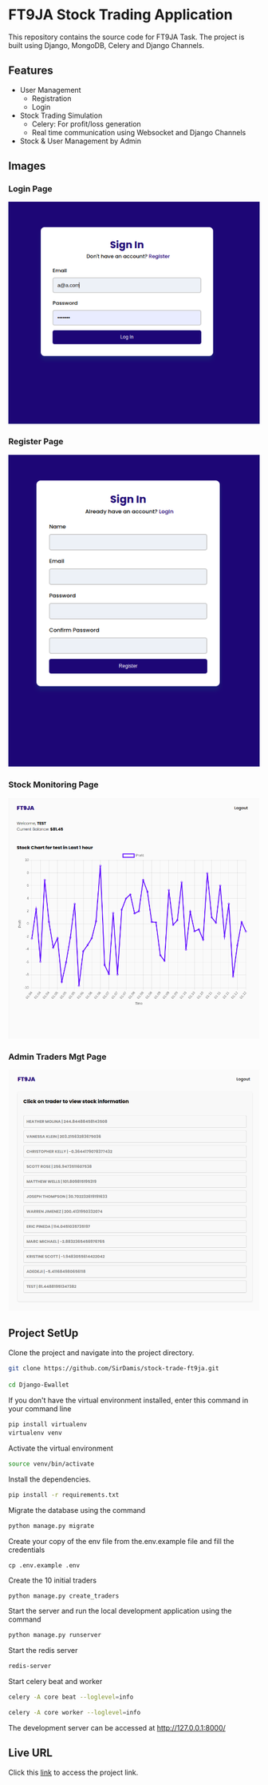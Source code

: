 # FT9JA Stock Trading Application
This repository contains the source code for FT9JA Task.
The project is built using Django, MongoDB, Celery and Django Channels.

## Features
* User Management
  * Registration
  * Login
* Stock Trading Simulation
  * Celery: For profit/loss generation
  * Real time communication using Websocket and Django Channels
* Stock & User Management by Admin


## Images
### Login Page
![Login Page](/static/images/login.png)
### Register Page
![Signup Page](/static/images/register.png)
### Stock Monitoring Page
![Stock Monitor Page](/static/images/stock-monitor.png)
### Admin Traders Mgt Page
![Admin Dashboard Page](/static/images/admin-trader-mgt.png)

## Project SetUp

Clone the project and navigate into the project directory.
```bash
git clone https://github.com/SirDamis/stock-trade-ft9ja.git

cd Django-Ewallet
```
If you don't have the virtual environment installed, enter this command in your command line
```bash
pip install virtualenv
virtualenv venv
```

Activate the virtual environment
```bash
source venv/bin/activate
```


Install the dependencies.

```bash
pip install -r requirements.txt
```

Migrate the database using the command

```bash
python manage.py migrate
```
Create your copy of the env file from the.env.example file and fill the credentials
```
cp .env.example .env
```
Create the 10 initial traders
```bash
python manage.py create_traders
```

Start the server and run the local development application using the command
```bash
python manage.py runserver
```

Start the redis server
```bash
redis-server
```

Start celery beat and worker
```bash
celery -A core beat --loglevel=info
```
```bash
celery -A core worker --loglevel=info
```

The development server can be accessed at http://127.0.0.1:8000/

## Live URL
Click this [link](/schema/swagger-ui/) to access the project link.
